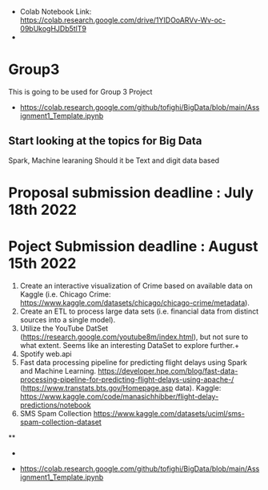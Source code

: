 * Colab Notebook Link: https://colab.research.google.com/drive/1YIDOoARVv-Wv-oc-09bUkogHJDb5tlT9 
* 

# Group3
This is going to be used for Group 3 Project
* https://colab.research.google.com/github/tofighi/BigData/blob/main/Assignment1_Template.ipynb

## Start looking at the topics for Big Data
  Spark,
  Machine learaning
  Should it be Text and digit data based
  
# Proposal submission deadline : July 18th 2022
  
#  Poject Submission deadline : August 15th 2022

1. Create an interactive visualization of Crime based on available data on Kaggle (i.e. Chicago Crime: https://www.kaggle.com/datasets/chicago/chicago-crime/metadata).
2. Create an ETL to process large data sets (i.e. financial data from distinct sources into a single model).
3. Utilize the YouTube DatSet (https://research.google.com/youtube8m/index.html), but not sure to what extent. Seems like an interesting DataSet to explore further.+
4. Spotify web.api
5. Fast data processing pipeline for predicting flight delays using Spark and Machine Learning. https://developer.hpe.com/blog/fast-data-processing-pipeline-for-predicting-flight-delays-using-apache-/ (https://www.transtats.bts.gov/Homepage.asp data). Kaggle: https://www.kaggle.com/code/manasichhibber/flight-delay-predictions/notebook
6. SMS Spam Collection https://www.kaggle.com/datasets/uciml/sms-spam-collection-dataset


**

*

  
* https://colab.research.google.com/github/tofighi/BigData/blob/main/Assignment1_Template.ipynb
